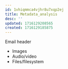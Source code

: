 ```yaml
---
id: 1vhiqmmca4vjhr8u7xqp2ej
title: Metadata_analysis
desc: ''
updated: 1716129208565
created: 1716129185875
---
```

 Email header
- Images
- Audio/video
- Files/filesystem